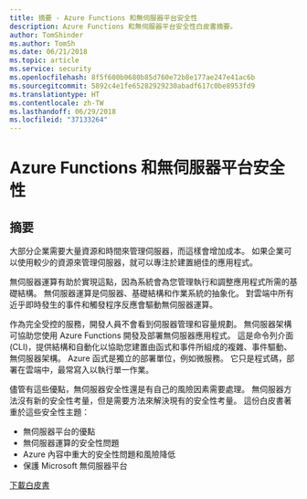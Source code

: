 ```yaml
---
title: 摘要 - Azure Functions 和無伺服器平台安全性
description: Azure Functions 和無伺服器平台安全性白皮書摘要。
author: TomShinder
ms.author: TomSh
ms.date: 06/21/2018
ms.topic: article
ms.service: security
ms.openlocfilehash: 8f5f600b0680b85d760e72b8e177ae247e41ac6b
ms.sourcegitcommit: 5892c4e1fe65282929230abadf617c0be8953fd9
ms.translationtype: HT
ms.contentlocale: zh-TW
ms.lasthandoff: 06/29/2018
ms.locfileid: "37133264"
---
```

# <a name="azure-functions-and-serverless-platform-security"></a>Azure Functions 和無伺服器平台安全性
## <a name="abstract"></a>摘要
大部分企業需要大量資源和時間來管理伺服器，而這樣會增加成本。 如果企業可以使用較少的資源來管理伺服器，就可以專注於建置絕佳的應用程式。  

無伺服器運算有助於實現這點，因為系統會為您管理執行和調整應用程式所需的基礎結構。 無伺服器運算是伺服器、基礎結構和作業系統的抽象化。 對雲端中所有近乎即時發生的事件和觸發程序反應會驅動無伺服器運算。 

作為完全受控的服務，開發人員不會看到伺服器管理和容量規劃。 無伺服器架構可協助您使用 Azure Functions 開發及部署無伺服器應用程式。 這是命令列介面 (CLI)，提供結構和自動化以協助您建置由函式和事件所組成的複雜、事件驅動、無伺服器架構。 Azure 函式是獨立的部署單位，例如微服務。 它只是程式碼，部署在雲端中，最常寫入以執行單一作業。

儘管有這些優點，無伺服器安全性還是有自己的風險因素需要處理。 無伺服器方法沒有新的安全性考量，但是需要方法來解決現有的安全性考量。 這份白皮書著重於這些安全性主題： 
* 無伺服器平台的優點
* 無伺服器運算的安全性問題
* Azure 內容中重大的安全性問題和風險降低
* 保護 Microsoft 無伺服器平台

[下載白皮書](https://gallery.technet.microsoft.com/Azure-Functions-and-c6449f8d/file/202175/1/Microsoft%20Serverless%20Platform.pdf)

